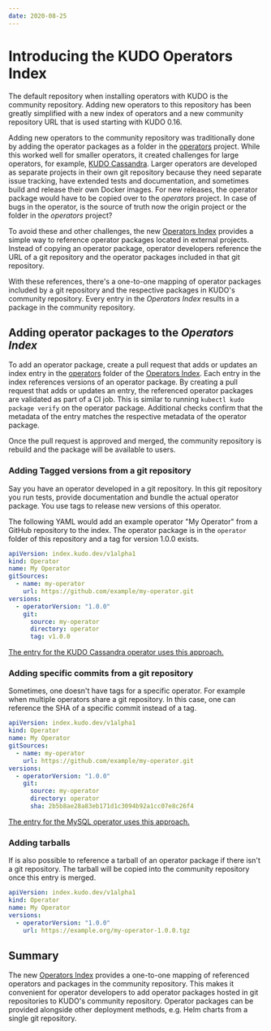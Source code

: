 ```yaml
---
date: 2020-08-25
---
```


# Introducing the KUDO Operators Index

The default repository when installing operators with KUDO is the community repository. Adding new operators to this repository has been greatly simplified with a new index of operators and a new community repository URL that is used starting with KUDO 0.16.

<!-- more -->

Adding new operators to the community repository was traditionally done by adding the operator packages as a folder in the [operators](https://github.com/kudobuilder/operators) project. While this worked well for smaller operators, it created challenges for large operators, for example, [KUDO Cassandra](https://github.com/mesosphere/kudo-cassandra-operator). Larger operators are developed as separate projects in their own git repository because they need separate issue tracking, have extended tests and documentation, and sometimes build and release their own Docker images. For new releases, the operator package would have to be copied over to the _operators_ project. In case of bugs in the operator, is the source of truth now the origin project or the folder in the _operators_ project?

To avoid these and other challenges, the new [Operators Index](https://github.com/kudobuilder/operators-index) provides a simple way to reference operator packages located in external projects. Instead of copying an operator package, operator developers reference the URL of a git repository and the operator packages included in that git repository.

With these references, there's a one-to-one mapping of operator packages included by a git repository and the respective packages in KUDO's community repository. Every entry in the _Operators Index_ results in a package in the community repository.

## Adding operator packages to the _Operators Index_

To add an operator package, create a pull request that adds or updates an index entry in the [operators](https://github.com/kudobuilder/operators-index/tree/main/operators) folder of the [Operators Index](https://github.com/kudobuilder/operators-index). Each entry in the index references versions of an operator package.
By creating a pull request that adds or updates an entry, the referenced operator packages are validated as part of a CI job. This is similar to running `kubectl kudo package verify` on the operator package. Additional checks confirm that the metadata of the entry matches the respective metadata of the operator package.

Once the pull request is approved and merged, the community repository is rebuild and the package will be available to users.

### Adding Tagged versions from a git repository

Say you have an operator developed in a git repository. In this git repository you run tests, provide documentation and bundle the actual operator package. You use tags to release new versions of this operator.

The following YAML would add an example operator "My Operator" from a GitHub repository to the index. The operator package is in the `operator` folder of this repository and a tag for version 1.0.0 exists.

```yaml
apiVersion: index.kudo.dev/v1alpha1
kind: Operator
name: My Operator
gitSources:
  - name: my-operator
    url: https://github.com/example/my-operator.git
versions:
  - operatorVersion: "1.0.0"
    git:
      source: my-operator
      directory: operator
      tag: v1.0.0
```

[The entry for the KUDO Cassandra operator uses this approach.](https://github.com/kudobuilder/operators-index/blob/main/operators/cassandra.yaml)

### Adding specific commits from a git repository

Sometimes, one doesn't have tags for a specific operator. For example when multiple operators share a git repository. In this case, one can reference the SHA of a specific commit instead of a tag.

```yaml
apiVersion: index.kudo.dev/v1alpha1
kind: Operator
name: My Operator
gitSources:
  - name: my-operator
    url: https://github.com/example/my-operator.git
versions:
  - operatorVersion: "1.0.0"
    git:
      source: my-operator
      directory: operator
      sha: 2b5b8ae28a83eb171d1c3094b92a1cc07e8c26f4
```

[The entry for the MySQL operator uses this approach.](https://github.com/kudobuilder/operators-index/blob/main/operators/mysql.yaml)

### Adding tarballs

If is also possible to reference a tarball of an operator package if there isn't a git repository. The tarball will be copied into the community repository once this entry is merged.

```yaml
apiVersion: index.kudo.dev/v1alpha1
kind: Operator
name: My Operator
versions:
  - operatorVersion: "1.0.0"
    url: https://example.org/my-operator-1.0.0.tgz
```

## Summary

The new [Operators Index](https://github.com/kudobuilder/operators-index) provides a one-to-one mapping of referenced operators and packages in the community repository. This makes it convenient for operator developers to add operator packages hosted in git repositories to KUDO's community repository. Operator packages can be provided alongside other deployment methods, e.g. Helm charts from a single git repository.

<Authors about="nfnt" />
